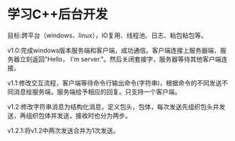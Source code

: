 # 学习C++后台开发

目标:跨平台（windows、linux），IO复用、线程池、日志、粘包粘包等。

v1.0:完成windows版本服务端和客户端，成功通信。客户端连接上服务器端，服务器立刻返回"Hello， I'm server."。然后关闭套接字，服务器等待其他客户端连接。

v1.1:修改交互流程，客户端等待命令行输出命令(字符串)，根据命令的不同发送不同消息给服务端，服务端给予相应的回复。只支持一个客户端。

v1.2:修改字符串消息为结构化消息，定义包头，包体，每次发送先组织包头并发送，再组织包体并发送，接收时也分为两步。

v1.2.1:将v1.2中两次发送合并为1次发送。